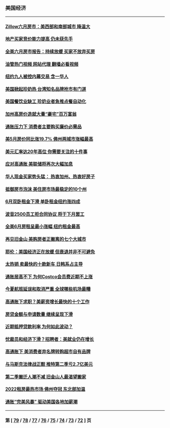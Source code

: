 ### 美国经济
---
#### [Zillow六月房市：美西部和南部城市 降温大](../../pages/ncid1078158/n13789839.md?07271645) 
#### [地产买家竞价能力提高 仍未获先手](../../pages/ncid1078158/n13789813.md?07271645) 
#### [全美六月房市报告：持续放缓 买家不放弃买房](../../pages/ncid1078158/n13789828.md?07271645) 
#### [油管热门视频 网站代理 翻墙必看视频](http://209.222.30.114:81/youtube.html?07271645)
#### [纽约九人被控内幕交易 含一华人](../../pages/ncid1078158/n13789773.md?07271645) 
#### [美国掀起珍奶热 台湾知名品牌抢市有门道](../../pages/ncid1078158/n13789782.md?07271645) 
#### [美国餐饮业缺工 珍奶业者急推点餐自动化](../../pages/ncid1078158/n13789775.md?07271645) 
#### [加州高房价造就大量“豪宅”百万富翁](../../pages/ncid1078158/n13789685.md?07271645) 
#### [通胀压力下 消费者主要购买廉价必需品](../../pages/ncid1078158/n13789622.md?07271645) 
#### [美5月房价同比涨19.7% 佛州两城市涨幅最高](../../pages/ncid1078158/n13789550.md?07271645) 
#### [美元汇率达20年高位 你需要关注的十件事](../../pages/ncid1078158/n13788920.md?07271645) 
#### [应对高通胀 美联储将再次大幅加息](../../pages/ncid1078158/n13788963.md?07271645) 
#### [华人现金买家势头猛： 热衷加州、热衷好房子](../../pages/ncid1078158/n13788942.md?07271645) 
#### [抵御房市泡沫 美住房市场最稳定的10个州](../../pages/ncid1078158/n13784110.md?07271645) 
#### [6月双卧租金下滑 单卧租金纽约涨四成](../../pages/ncid1078158/n13788474.md?07271645) 
#### [波音2500员工拒合同协议 将于下月罢工](../../pages/ncid1078158/n13788496.md?07271645) 
#### [全美6月房租呈最小涨幅 纽约租金最高](../../pages/ncid1078158/n13788452.md?07271645) 
#### [再见旧金山 美购房者正搬离的七个大城市](../../pages/ncid1078158/n13788272.md?07271645) 
#### [耶伦：美国经济正在放缓 但衰退并非不可避免](../../pages/ncid1078158/n13788199.md?07271645) 
#### [太热销 卖最快的十款新车 日韩系占主导](../../pages/ncid1078158/n13787922.md?07271645) 
#### [通胀居高不下 为何Costco会员费近期不上涨](../../pages/ncid1078158/n13787328.md?07271645) 
#### [今夏航班延误和取消严重 全球哪些机场最糟](../../pages/ncid1078158/n13787451.md?07271645) 
#### [高通胀下求职？美薪资增长最快的十个工作](../../pages/ncid1078158/n13783286.md?07271645) 
#### [房贷金额与申请数量 继续呈现下滑](../../pages/ncid1078158/n13787587.md?07271645) 
#### [近期抵押贷款利率 为何如此波动？](../../pages/ncid1078158/n13787551.md?07271645) 
#### [忧裁员和经济下滑？招聘者：美就业仍在增长](../../pages/ncid1078158/n13787439.md?07271645) 
#### [高通胀下 美消费者弃名牌转购超市自有品牌](../../pages/ncid1078158/n13787390.md?07271645) 
#### [与马斯克法律战正酣 推特第二季亏2.7亿美元](../../pages/ncid1078158/n13787258.md?07271645) 
#### [第二季搬迁人潮不减 旧金山人最渴望搬家](../../pages/ncid1078158/n13786961.md?07271645) 
#### [2022租房最热市场 佛州夺冠 东北部加温](../../pages/ncid1078158/n13786948.md?07271645) 
#### [通胀“完美风暴” 驱动美国各地加薪潮](../../pages/ncid1078158/n13786635.md?07271645) 

---
#### 第 [ [79](./79.md?07271645) / [78](./78.md?07271645) / [77](./77.md?07271645) / [76](./76.md?07271645) / [75](./75.md?07271645) / [74](./74.md?07271645) / [73](./73.md?07271645) / [72](./72.md?07271645) ] 页
